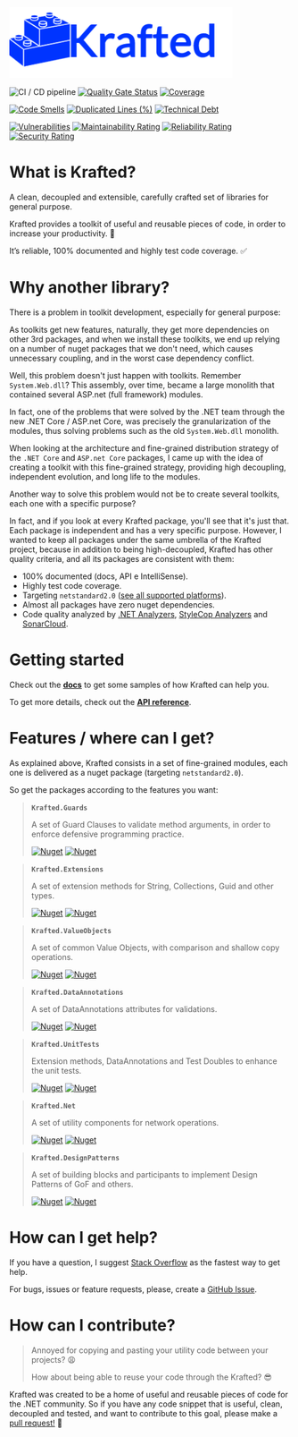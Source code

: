 ![logo](docfx_project/images/main/logo.png)

![CI / CD pipeline](https://github.com/maiconheck/krafted/workflows/CI%20/%20CD%20pipeline/badge.svg)
[![Quality Gate Status](https://sonarcloud.io/api/project_badges/measure?project=maiconheck_krafted&metric=alert_status)](https://sonarcloud.io/dashboard?id=maiconheck_krafted)
[![Coverage](https://sonarcloud.io/api/project_badges/measure?project=maiconheck_krafted&metric=coverage)](https://sonarcloud.io/dashboard?id=maiconheck_krafted)

[![Code Smells](https://sonarcloud.io/api/project_badges/measure?project=maiconheck_krafted&metric=code_smells)](https://sonarcloud.io/dashboard?id=maiconheck_krafted)
[![Duplicated Lines (%)](https://sonarcloud.io/api/project_badges/measure?project=maiconheck_krafted&metric=duplicated_lines_density)](https://sonarcloud.io/dashboard?id=maiconheck_krafted)
[![Technical Debt](https://sonarcloud.io/api/project_badges/measure?project=maiconheck_krafted&metric=sqale_index)](https://sonarcloud.io/dashboard?id=maiconheck_krafted)

[![Vulnerabilities](https://sonarcloud.io/api/project_badges/measure?project=maiconheck_krafted&metric=vulnerabilities)](https://sonarcloud.io/dashboard?id=maiconheck_krafted)
[![Maintainability Rating](https://sonarcloud.io/api/project_badges/measure?project=maiconheck_krafted&metric=sqale_rating)](https://sonarcloud.io/dashboard?id=maiconheck_krafted)
[![Reliability Rating](https://sonarcloud.io/api/project_badges/measure?project=maiconheck_krafted&metric=reliability_rating)](https://sonarcloud.io/dashboard?id=maiconheck_krafted)
[![Security Rating](https://sonarcloud.io/api/project_badges/measure?project=maiconheck_krafted&metric=security_rating)](https://sonarcloud.io/dashboard?id=maiconheck_krafted)

# What is Krafted?
A clean, decoupled and extensible, carefully crafted set of libraries for general purpose.

Krafted provides a toolkit of useful and reusable pieces of code, in order to increase your productivity. 🚀

It’s reliable, 100% documented and highly test code coverage. ✅

# Why another library?
There is a problem in toolkit development, especially for general purpose:

As toolkits get new features, naturally,
they get more dependencies on other 3rd packages, and when we install these toolkits, we end up relying on a number of nuget packages that we don't need, which causes unnecessary coupling, and in the worst case dependency conflict.

Well, this problem doesn't just happen with toolkits. Remember `System.Web.dll`?
This assembly, over time, became a large monolith that contained several ASP.net (full framework) modules.

In fact, one of the problems that were solved by the .NET team through the new .NET Core / ASP.net Core, was precisely the granularization of the modules, thus solving problems such as the old `System.Web.dll` monolith.

When looking at the architecture and fine-grained distribution strategy of the `.NET Core` and `ASP.net Core` packages, I came up with the idea of creating a toolkit with this fine-grained strategy, providing high decoupling, independent evolution, and long life to the modules.

Another way to solve this problem would not be to create several toolkits, each one with a specific purpose?

In fact, and if you look at every Krafted package, you'll see that it's just that. Each package is independent and has a very specific purpose.
However, I wanted to keep all packages under the same umbrella of the Krafted project, because in addition to being high-decoupled, Krafted has other quality criteria, and all its packages are consistent with them:

- 100% documented (docs, API e IntelliSense).
- Highly test code coverage.
- Targeting `netstandard2.0` ([see all supported platforms](https://dotnet.microsoft.com/platform/dotnet-standard)).
- Almost all packages have zero nuget dependencies.
- Code quality analyzed by [.NET Analyzers](https://docs.microsoft.com/en-us/dotnet/fundamentals/code-analysis/overview), [StyleCop Analyzers](https://github.com/DotNetAnalyzers/StyleCopAnalyzers) and [SonarCloud](https://sonarcloud.io/dashboard?id=maiconheck_krafted).

# Getting started
Check out the [**docs**](https://maiconheck.github.io/krafted/articles/guards.html) to get some samples of how Krafted can help you.

To get more details, check out the [**API reference**](https://maiconheck.github.io/krafted/api/).

# Features / where can I get?
As explained above, Krafted consists in a set of fine-grained modules, each one is delivered as a nuget package (targeting `netstandard2.0`).

So get the packages according to the features you want:

> **`Krafted.Guards`**
>
> A set of Guard Clauses to validate method arguments, in order to enforce defensive programming practice.
>
> [![Nuget](https://img.shields.io/nuget/v/Krafted.Guards)](https://www.nuget.org/packages/Krafted.Guards/) [![Nuget](https://img.shields.io/nuget/dt/Krafted.Guards)](https://www.nuget.org/packages/Krafted.Guards/)

> **`Krafted.Extensions`**
>
> A set of extension methods for String, Collections, Guid and other types.
>
> [![Nuget](https://img.shields.io/nuget/v/Krafted.Extensions)](https://www.nuget.org/packages/Krafted.Extensions/) [![Nuget](https://img.shields.io/nuget/dt/Krafted.Extensions)](https://www.nuget.org/packages/Krafted.Extensions/)

> **`Krafted.ValueObjects`**
>
> A set of common Value Objects, with comparison and shallow copy operations.
>
> [![Nuget](https://img.shields.io/nuget/v/Krafted.ValueObjects)](https://www.nuget.org/packages/Krafted.ValueObjects/) [![Nuget](https://img.shields.io/nuget/dt/Krafted.ValueObjects)](https://www.nuget.org/packages/Krafted.ValueObjects/)

> **`Krafted.DataAnnotations`**
>
> A set of DataAnnotations attributes for validations.
>
> [![Nuget](https://img.shields.io/nuget/v/Krafted.DataAnnotations)](https://www.nuget.org/packages/Krafted.DataAnnotations/) [![Nuget](https://img.shields.io/nuget/dt/Krafted.DataAnnotations)](https://www.nuget.org/packages/Krafted.DataAnnotations/)

> **`Krafted.UnitTests`**
>
> Extension methods, DataAnnotations and Test Doubles to enhance the unit tests.
>
> [![Nuget](https://img.shields.io/nuget/v/Krafted.UnitTests)](https://www.nuget.org/packages/Krafted.UnitTests/) [![Nuget](https://img.shields.io/nuget/dt/Krafted.UnitTests)](https://www.nuget.org/packages/Krafted.UnitTests/)

> **`Krafted.Net`**
>
> A set of utility components for network operations.
>
> [![Nuget](https://img.shields.io/nuget/v/Krafted.Net)](https://www.nuget.org/packages/Krafted.Net/) [![Nuget](https://img.shields.io/nuget/dt/Krafted.Net)](https://www.nuget.org/packages/Krafted.Net/)

> **`Krafted.DesignPatterns`**
>
> A set of building blocks and participants to implement Design Patterns of GoF and others.
>
> [![Nuget](https://img.shields.io/nuget/v/Krafted.DesignPatterns)](https://www.nuget.org/packages/Krafted.DesignPatterns/) [![Nuget](https://img.shields.io/nuget/dt/Krafted.DesignPatterns)](https://www.nuget.org/packages/Krafted.DesignPatterns/)

# How can I get help?
If you have a question, I suggest [Stack Overflow](https://stackoverflow.com/) as the fastest way to get help.

For bugs, issues or feature requests, please, create a [GitHub Issue](https://github.com/maiconheck/krafted/issues/new).

# How can I contribute?
> Annoyed for copying and pasting your utility code between your projects? 😩
>
> How about being able to reuse your code through the Krafted? 😎

Krafted was created to be a home of useful and reusable pieces of code for the .NET community.
So if you have any code snippet that is useful, clean, decoupled and tested,
and want to contribute to this goal, please make a [pull request!](https://github.com/maiconheck/krafted/pulls) 💜
